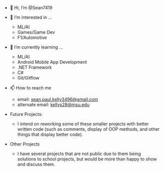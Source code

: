 - 👋 Hi, I’m @Sean7419

- 👀 I’m interested in ...
  - ML/AI
  - Games/Game Dev
  - F1/Automotive
  
- 🌱 I’m currently learning ...
  - ML/AI
  - Android Mobile App Development
  - .NET Framework
  - C#
  - Git/Gitflow

- 📫 How to reach me
  - email: sean.paul.kelly3496@gmail.com
  - alternate email: kellys28@msu.edu

- Future Projects:
  - I intend on reworking some of these smaller projects with better written code (such as comments, display of OOP methods, and other things that display better code).

- Other Projects
  - I have several projects that are not public due to them being solutions to school projects, but would be more than happy to show and discuss them.
